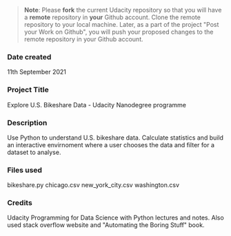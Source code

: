 >**Note**: Please **fork** the current Udacity repository so that you will have a **remote** repository in **your** Github account. Clone the remote repository to your local machine. Later, as a part of the project "Post your Work on Github", you will push your proposed changes to the remote repository in your Github account.

### Date created
11th September 2021

### Project Title
Explore U.S. Bikeshare Data - Udacity Nanodegree programme

### Description
Use Python to understand U.S. bikeshare data. Calculate statistics and build an interactive envirnoment where a user chooses the data and filter for a dataset to analyse.

### Files used
bikeshare.py chicago.csv new_york_city.csv washington.csv

### Credits
Udacity Programming for Data Science with Python lectures and notes. Also used stack overflow website and "Automating the Boring Stuff" book.

